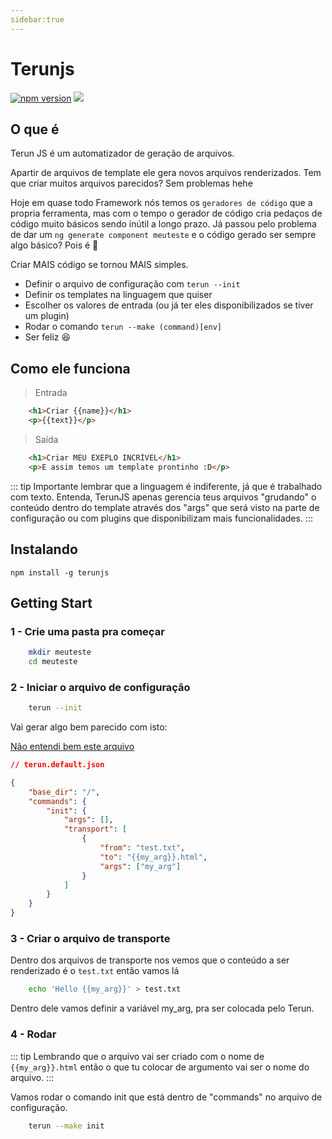 ```yaml
---
sidebar:true
---
```


# Terunjs

[![npm version](https://badge.fury.io/js/terunjs.svg)](https://badge.fury.io/js/terunjs)
![](https://img.shields.io/github/last-commit/raphaelkieling/terunjs.svg?style=flat)

## O que é
Terun JS é um automatizador de geração de arquivos.

Apartir de arquivos de template ele gera novos arquivos renderizados. Tem que criar muitos arquivos parecidos? Sem problemas hehe

Hoje em quase todo Framework nós temos os `geradores de código` que a propria ferramenta, mas com o tempo o gerador de código cria pedaços de código muito básicos sendo inútil a longo prazo. Já passou pelo problema de dar um `ng generate component meuteste` e o código gerado ser sempre algo básico? Pois é :triumph:

Criar MAIS código se tornou MAIS simples.

- Definir o arquivo de configuração com `terun --init`
- Definir os templates na linguagem que quiser
- Escolher os valores de entrada (ou já ter eles disponibilizados se tiver um plugin)
- Rodar o comando `terun --make (command)[env]` 
- Ser feliz :laughing:

## Como ele funciona

> Entrada
```html
    <h1>Criar {{name}}</h1>
    <p>{{text}}</p>
```
>Saída

```html
    <h1>Criar MEU EXEPLO INCRÍVEL</h1>
    <p>E assim temos um template prontinho :D</p>
```

::: tip
Importante lembrar que a linguagem é indiferente, já que é trabalhado com texto. Entenda, TerunJS apenas gerencia teus arquivos "grudando" o conteúdo dentro do template através dos "args" que será visto na parte de configuração ou com plugins que disponibilizam mais funcionalidades.
:::

## Instalando

```
npm install -g terunjs
```


## Getting Start

### 1 - Crie uma pasta pra começar

```sh
    mkdir meuteste
    cd meuteste
```

### 2 - Iniciar o arquivo de configuração

```sh
    terun --init
```

Vai gerar algo bem parecido com isto:

[Não entendi bem este arquivo](./config.md)
```json
// terun.default.json

{
    "base_dir": "/",
    "commands": {
        "init": {
            "args": [],
            "transport": [
                {
                    "from": "test.txt",
                    "to": "{{my_arg}}.html",
                    "args": ["my_arg"]
                }
            ]
        }
    }
}
```

### 3 - Criar o arquivo de transporte

Dentro dos arquivos de transporte nos vemos que o conteúdo a ser renderizado é o `test.txt` então vamos lá

```sh
    echo 'Hello {{my_arg}}' > test.txt
```

Dentro dele vamos definir a variável my_arg, pra ser colocada pelo Terun.

### 4 - Rodar

::: tip
Lembrando que o arquivo vai ser criado com o nome de `{{my_arg}}.html` então o que tu colocar de argumento vai ser o nome do arquivo.
:::

Vamos rodar o comando init que está dentro de "commands" no arquivo de configuração.

```sh
    terun --make init
```
